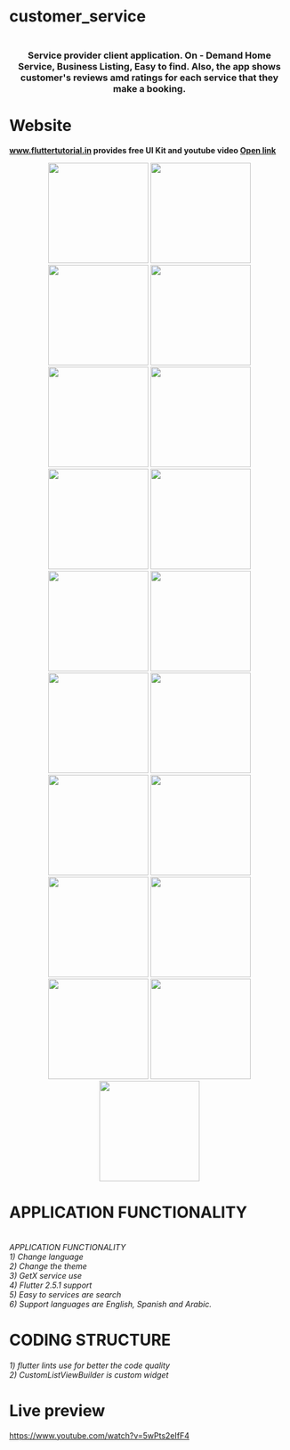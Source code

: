 # customer_service

<h3 align="center">
    <br> 
    Service provider client application. On - Demand Home Service, Business Listing, Easy to find.
    Also, the app shows customer's reviews amd ratings for each service that they make a booking.
</h3>

# Website
**www.fluttertutorial.in provides free UI Kit and youtube video [Open link](https://www.youtube.com/watch?v=5wPts2eIfF4)**

<p align="center">
  <img alt="" src="screenshot\device-2021-10-01-082707.png" width="180"/>
  <img alt="" src="screenshot\device-2021-10-01-082716.png" width="180"/>
  <img alt="" src="screenshot\device-2021-10-01-082743.png" width="180"/>
  <img alt="" src="screenshot\device-2021-10-01-082801.png" width="180"/>
  <img alt="" src="screenshot\device-2021-10-01-082812.png" width="180"/>
  <img alt="" src="screenshot\device-2021-10-01-082822.png" width="180"/>
  <img alt="" src="screenshot\device-2021-10-01-082833.png" width="180"/>
  <img alt="" src="screenshot\device-2021-10-01-082844.png" width="180"/>
  <img alt="" src="screenshot\device-2021-10-01-082853.png" width="180"/>
  <img alt="" src="screenshot\device-2021-10-01-082903.png" width="180"/>
  <img alt="" src="screenshot\device-2021-10-01-082917.png" width="180"/>
  <img alt="" src="screenshot\device-2021-10-01-082928.png" width="180"/>
  <img alt="" src="screenshot\device-2021-10-01-083015.png" width="180"/>
  <img alt="" src="screenshot\device-2021-10-01-083029.png" width="180"/>
  <img alt="" src="screenshot\device-2021-10-01-083042.png" width="180"/>
  <img alt="" src="screenshot\device-2021-10-01-083320.png" width="180"/>
  <img alt="" src="screenshot\device-2021-10-01-083330.png" width="180"/>
  <img alt="" src="screenshot\device-2021-10-01-083421.png" width="180"/>
  <img alt="" src="screenshot\device-2021-10-01-083458.png" width="180"/>

</p>

# APPLICATION FUNCTIONALITY
<h6>
    <br>
    APPLICATION FUNCTIONALITY <br>
    1) Change language <br>
    2) Change the theme <br>
    3) GetX service use <br>
    4) Flutter 2.5.1 support <br>
    5) Easy to services are search <br>
    6) Support languages are English, Spanish and Arabic. 
</h6>

# CODING STRUCTURE
<h6>
    1) flutter lints use for better the code quality<br>
    2) CustomListViewBuilder is custom widget<br>
</h6>

# Live preview
https://www.youtube.com/watch?v=5wPts2eIfF4